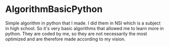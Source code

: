 # AlgorithmBasicPython
Simple algorithm in python that I made. I did them in NSI which is a subject in high school. So it's very basic algorithms that allowed me to learn more in python. They are coded by me, so they are not necessarily the most optimized and are therefore made according to my vision.
